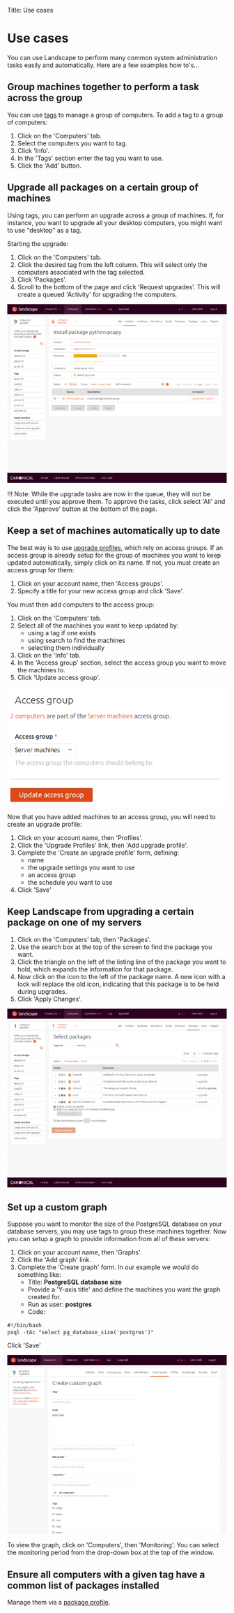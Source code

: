 Title: Use cases

# Use cases

You can use Landscape to perform many common system administration tasks
easily and automatically. Here are a few examples how to's...

## Group machines together to perform a task across the group

You can use [tags] to manage a group of computers. To add a tag to a group of
computers:

1. Click on the 'Computers' tab.
1. Select the computers you want to tag.
1. Click 'Info'.
1. In the 'Tags' section enter the tag you want to use.
1. Click the 'Add' button.

## Upgrade all packages on a certain group of machines

Using tags, you can perform an upgrade across a group of machines. If, for
instance, you want to upgrade all your desktop computers, you might want to use
"desktop" as a tag.

Starting the upgrade:

1. Click on the 'Computers' tab.
1. Click the desired tag from the left column. This will select only the
computers associated with the tag selected.
1. Click 'Packages'.
1. Scroll to the bottom of the page and click 'Request upgrades'. This will
create a queued 'Activity' for upgrading the computers.

![Activities - Upgrade pending approval][img_pending_approval]

!!! Note:
    While the upgrade tasks are now in the queue, they will not be executed
    until you approve them. To approve the tasks, click select 'All' and click
    the 'Approve' button at the bottom of the page.

## Keep a set of machines automatically up to date

The best way is to use [upgrade profiles], which rely on access groups. If an
access group is already setup for the group of machines you want to keep
updated automatically, simply click on its name. If not, you must create an
access group for them:

1. Click on your account name, then 'Access groups'.
1. Specify a title for your new access group and click 'Save'.

You must then add computers to the access group:

1. Click on the 'Computers' tab.
1. Select all of the machines you want to keep updated by:
    * using a tag if one exists
    * using search to find the machines
    * selecting them individually
1. Click on the 'Info' tab.
1. In the 'Access group' section, select the access group you want to move the
machines to.
1. Click 'Update access group'.

![Update access group][img_update_access_group]

Now that you have added machines to an access group, you will need to create
an upgrade profile:

1. Click on your account name, then 'Profiles'.
1. Click the 'Upgrade Profiles' link, then 'Add upgrade profile'.
1. Complete the 'Create an upgrade profile' form, defining:
    * name
    * the upgrade settings you want to use
    * an access group
    * the schedule you want to use
1. Click 'Save'

## Keep Landscape from upgrading a certain package on one of my servers

1. Click on the 'Computers' tab, then 'Packages'.
1. Use the search box at the top of the screen to find the package you want.
1. Click the triangle on the left of the listing line of the package you want
to hold, which expands the information for that package.
1. Now click on the icon to the left of the package name. A new icon with a
lock will replace the old icon, indicating that this package is to be held
during upgrades.
1. Click 'Apply Changes'.

![Locked packages][img_locked_packages]

## Set up a custom graph

Suppose you want to monitor the size of the PostgreSQL database on your
database servers, you may use tags to group these machines together. Now you
can setup a graph to provide information from all of these servers:

1. Click on your account name, then 'Graphs'.
1. Click the 'Add graph' link.
1. Complete the 'Create graph' form. In our example we would do something like:
    * Title: **PostgreSQL database size**
    * Provide a 'Y-axis title' and define the machines you want the graph created for.
    * Run as user: **postgres**
    * Code:

```no-highlight
#!/bin/bash
psql -tAc "select pg_database_size('postgres')"
```

Click 'Save'

![Create custom graph][img_create_custom_graph]

To view the graph, click on 'Computers', then 'Monitoring'. You can select the
monitoring period from the drop-down box at the top of the window.

## Ensure all computers with a given tag have a common list of packages installed

Manage them via a [package profile].

<!-- IMAGES -->
[img_pending_approval]: ../media/usecases1.png
[img_update_access_group]: ../media/accessgroups4.png
[img_locked_packages]: ../media/usecases2.png
[img_create_custom_graph]: ../media/usecases3.png

<!-- LINKS -->

[tags]: ./concepts.md#tags
[upgrade profiles]: ./concepts.md#upgrade-profiles
[package profile]: ./landscape-managing-packages.md#adding-a-package-profile
